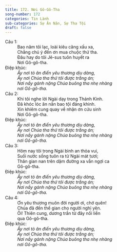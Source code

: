 ```yaml
---
title: 172. Nơi Gô-Gô-Tha
song-number: 172
categories: Tin Lành
sub-categories: Sự Ăn Năn, Sự Tha Tội
draft: false
---
```

<dl><dt>Câu 1:</dt><dd data-verse="1">Bao năm tôi lạc, loài kiêu căng xấu xa, <br/>Chẳng chú ý đến ơn mua chuộc thứ tha. <br/>Đâu hay do tôi Jê-sus tuôn huyết ra <br/>Nơi Gô-gô-tha. </dd><dt>Điệp khúc:</dt><dd data-chorus="1"><em>Ấy nơi tỏ ân điển yêu thương dịu dàng, <br/>Ấy nơi Chúa tha thứ tôi được trắng án; <br/>Nơi nầy gánh nặng Chúa buông tha nhẹ nhàng <br/>nơi Gô-gô-tha. </em></dd><dt>Câu 2:</dt><dd data-verse="2">Khi tôi nghe lời Ngài dạy trong Thánh Kinh. <br/>Đã khóc lóc ăn năn bao tội đáng khinh. <br/>Xin khiêm cung quay về nhận ơn cứu sinh <br/>Nơi Gô-gô-tha. </dd><dt>Điệp khúc:</dt><dd data-chorus="1"><em>Ấy nơi tỏ ân điển yêu thương dịu dàng, <br/>Ấy nơi Chúa tha thứ tôi được trắng án; <br/>Nơi nầy gánh nặng Chúa buông tha nhẹ nhàng <br/>nơi Gô-gô-tha. </em></dd><dt>Câu 3:</dt><dd data-verse="3">Hôm nay tôi trong Ngài bình an thỏa vui, <br/>Suối nước sống tuôn ra từ Ngài mát tươi; <br/>Thân gian nan trên dặm đường xa vẫn ngợi ca <br/>Gô-gô-tha. </dd><dt>Điệp khúc:</dt><dd data-chorus="1"><em>Ấy nơi tỏ ân điển yêu thương dịu dàng, <br/>Ấy nơi Chúa tha thứ tôi được trắng án; <br/>Nơi nầy gánh nặng Chúa buông tha nhẹ nhàng <br/>nơi Gô-gô-tha. </em></dd><dt>Câu 4:</dt><dd data-verse="4">Ơn yêu thương muôn đời người ơi, chớ quên! <br/>Chúa đã đến thế gian cho người nghỉ yên. <br/>Ôi! Thiên cung, dương trần từ đây nối liền <br/>qua Gô-gô-tha. </dd><dt>Điệp khúc:</dt><dd data-chorus="1"><em>Ấy nơi tỏ ân điển yêu thương dịu dàng, <br/>Ấy nơi Chúa tha thứ tôi được trắng án; <br/>Nơi nầy gánh nặng Chúa buông tha nhẹ nhàng <br/>nơi Gô-gô-tha. </em></dd></dl>